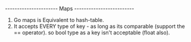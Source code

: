 

---------------------- Maps -------------------------

1. Go maps is Equivalent to hash-table.
2. It accepts EVERY type of key - as long as its comparable (support the == operator). so bool type as a key isn't acceptable (float also).